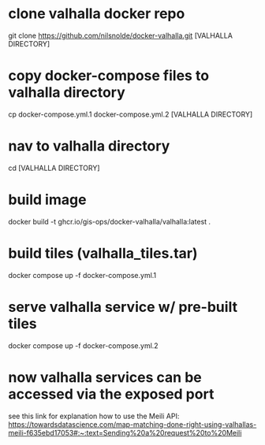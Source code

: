 # clone valhalla docker repo
git clone https://github.com/nilsnolde/docker-valhalla.git [VALHALLA DIRECTORY]

# copy docker-compose files to valhalla directory
cp docker-compose.yml.1 docker-compose.yml.2 [VALHALLA DIRECTORY]

# nav to valhalla directory
cd [VALHALLA DIRECTORY]

# build image
docker build -t ghcr.io/gis-ops/docker-valhalla/valhalla:latest .

# build tiles (valhalla_tiles.tar)
docker compose up -f docker-compose.yml.1

# serve valhalla service w/ pre-built tiles
docker compose up -f docker-compose.yml.2

# now valhalla services can be accessed via the exposed port
see this link for explanation how to use the Meili API:
https://towardsdatascience.com/map-matching-done-right-using-valhallas-meili-f635ebd17053#:~:text=Sending%20a%20request%20to%20Meili

